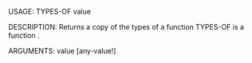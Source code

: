 USAGE:
     TYPES-OF value 

DESCRIPTION:
     Returns a copy of the types of a function
     TYPES-OF is a function .

ARGUMENTS:
    value [any-value!]
